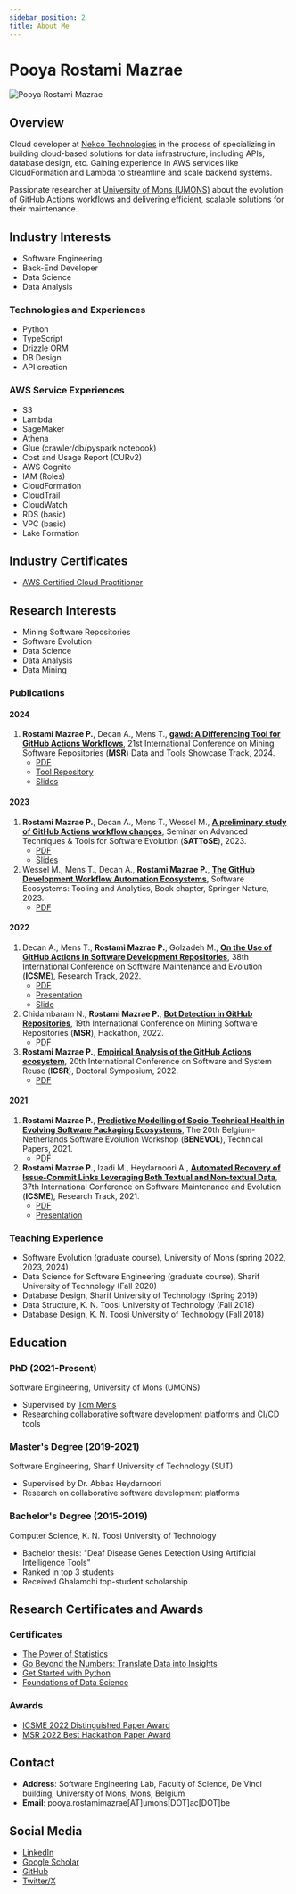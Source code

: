 ```yaml
---
sidebar_position: 2
title: About Me
---
```


# Pooya Rostami Mazrae

![Pooya Rostami Mazrae](./../static/img/profile.jpg)

## Overview

Cloud developer at [Nekco Technologies](https://www.necko.tech/homepage) in the process of specializing in building cloud-based solutions for data infrastructure, 
including APIs, database design, etc. 
Gaining experience in AWS services like CloudFormation and Lambda to streamline and scale backend systems.

Passionate researcher at [University of Mons (UMONS)](https://web.umons.ac.be/en/) about the evolution of GitHub Actions workflows and delivering efficient, 
scalable solutions for their maintenance.

## Industry Interests
- Software Engineering
- Back-End Developer
- Data Science
- Data Analysis

### Technologies and Experiences
- Python
- TypeScript
- Drizzle ORM
- DB Design
- API creation

### AWS Service Experiences
- S3
- Lambda
- SageMaker
- Athena
- Glue (crawler/db/pyspark notebook)
- Cost and Usage Report (CURv2)
- AWS Cognito
- IAM (Roles)
- CloudFormation
- CloudTrail
- CloudWatch
- RDS (basic)
- VPC (basic)
- Lake Formation


## Industry Certificates
- [AWS Certified Cloud Practitioner](https://www.credly.com/badges/42d89f68-b12b-4b50-b38c-3f5fb79423bf/linked_in_profile)

## Research Interests
- Mining Software Repositories
- Software Evolution
- Data Science
- Data Analysis
- Data Mining

### Publications

#### 2024
1. **Rostami Mazrae P.**, Decan A., Mens T., [**gawd: A Differencing Tool for GitHub Actions Workflows**](https://dl.acm.org/doi/10.1145/3643991.3644873), 21st International Conference on Mining Software Repositories (**MSR**) Data and Tools Showcase Track, 2024.
   - [PDF](../static/papers/MSR_2024_gawd%20A%20Differencing%20Tool%20for%20GitHub%20Actions%20Workflows.pdf)
   - [Tool Repository](https://github.com/pooya-rostami/gawd)
   - [Slides](https://www.slideshare.net/slideshow/gawd-a-differencing-tool-for-github-actions-workflows-pdf/267498306)

#### 2023
1. **Rostami Mazrae P.**, Decan A., Mens T., Wessel M., [**A preliminary study of GitHub Actions workflow changes**](https://ceur-ws.org/Vol-3483/paper8.pdf), Seminar on Advanced Techniques & Tools for Software Evolution (**SATToSE**), 2023.
   - [PDF](../static/papers/Sattose_2023_A%20Preliminary%20Study%20of%20GitHub%20Actions%20Workflow%20Changes.pdf)
   - [Slides](https://www.slideshare.net/pooyarostamimazrae/a-preliminary-study-of-github-actions-workflow-changes-pptx)
2. Wessel M., Mens T., Decan A., **Rostami Mazrae P.**, [**The GitHub Development Workflow Automation Ecosystems**](https://link.springer.com/chapter/10.1007/978-3-031-36060-2_8), Software Ecosystems: Tooling and Analytics, Book chapter, Springer Nature, 2023.
   - [PDF](../static/papers/Springer_2023_bookChapter.pdf)

#### 2022
1. Decan A., Mens T., **Rostami Mazrae P.**, Golzadeh M., [**On the Use of GitHub Actions in Software Development Repositories**](https://doi.org/10.1109/ICSME55016.2022.00029), 38th International Conference on Software Maintenance and Evolution (**ICSME**), Research Track, 2022.
   - [PDF](../static/papers/EMSE_2023_OnTheUsageCoUsageAndMigrationOfCICDTools.pdf)
   - [Presentation](https://youtu.be/SZewWstcSMk)
   - [Slide](https://www.slideshare.net/pooyarostamimazrae/icsme20222pdf)
2. Chidambaram N., **Rostami Mazrae P.**, [**Bot Detection in GitHub Repositories**](https://dl.acm.org/doi/10.1145/3524842.3528520), 19th International Conference on Mining Software Repositories (**MSR**), Hackathon, 2022.
   - [PDF](../static/papers/MSR_hackathon_2022_BotDetectionInGitHubRepository.pdf)
3. **Rostami Mazrae P.**, [**Empirical Analysis of the GitHub Actions ecosystem**](https://icsr2022v2.wp.imt.fr/files/2022/06/ICSR_DS_2022_RostamiMazraeEtAl.pdf), 20th International Conference on Software and System Reuse (**ICSR**), Doctoral Symposium, 2022.
   - [PDF](../static/papers/ICSR_DS_2022_EmpiricalAnalysisOfTheGitHubActionsEcosystem.pdf)

#### 2021
1. **Rostami Mazrae P.**, [**Predictive Modelling of Socio-Technical Health in Evolving Software Packaging Ecosystems**](http://ceur-ws.org/Vol-3071/paper11.pdf), The 20th Belgium-Netherlands Software Evolution Workshop (**BENEVOL**), Technical Papers, 2021.
   - [PDF](../static/papers/BENEVOL_2021_PredictiveModellingOfSocioTechnicalHealthInEvolvingSoftwarePackagingEcosystem.pdf)
2. **Rostami Mazrae P.**, Izadi M., Heydarnoori A., [**Automated Recovery of Issue-Commit Links Leveraging Both Textual and Non-textual Data**](https://doi.org/10.1109/ICSME52107.2021.00030), 37th International Conference on Software Maintenance and Evolution (**ICSME**), Research Track, 2021.  
   - [PDF](../static/papers/ICSME_2021_AutomatedRecoveryOfIssueCommitLinks.pdf)
   - [Presentation](https://youtu.be/WIIvoYicJ9k)
            

### Teaching Experience
- Software Evolution (graduate course), University of Mons (spring 2022, 2023, 2024)
- Data Science for Software Engineering (graduate course), Sharif University of Technology (Fall 2020)
- Database Design, Sharif University of Technology (Spring 2019)
- Data Structure, K. N. Toosi University of Technology (Fall 2018)
- Database Design, K. N. Toosi University of Technology (Fall 2018)


## Education

### PhD (2021-Present)
Software Engineering, University of Mons (UMONS)
- Supervised by [Tom Mens](https://scholar.google.com/citations?user=5RJe8dsAAAAJ&hl=en&oi=ao)
- Researching collaborative software development platforms and CI/CD tools

### Master's Degree (2019-2021)
Software Engineering, Sharif University of Technology (SUT)
- Supervised by Dr. Abbas Heydarnoori
- Research on collaborative software development platforms

### Bachelor's Degree (2015-2019)
Computer Science, K. N. Toosi University of Technology
- Bachelor thesis: "Deaf Disease Genes Detection Using Artificial Intelligence Tools"
- Ranked in top 3 students
- Received Ghalamchi top-student scholarship

## Research Certificates and Awards

### Certificates
- [The Power of Statistics](../static/awards_certificates/4_Coursera_The%20Power%20of%20Statistics.pdf)
- [Go Beyond the Numbers: Translate Data into Insights](../static/awards_certificates/3_Coursera_Go%20Beyond%20the%20Numbers%20Translate%20Data%20into%20Insights.pdf)
- [Get Started with Python](../static/awards_certificates/2_Coursera_Get%20Started%20with%20Python.pdf)
- [Foundations of Data Science](../static/awards_certificates/1_Coursera_Foundations%20of%20Data%20Science.pdf)

### Awards
- [ICSME 2022 Distinguished Paper Award](../static/awards_certificates/ICSME22-award-distinguished-paper.pdf)
- [MSR 2022 Best Hackathon Paper Award](../static/awards_certificates/msr22-awards-hackathon-signed.pdf)

## Contact

- **Address**: Software Engineering Lab, Faculty of Science, De Vinci building, University of Mons, Mons, Belgium
- **Email**: pooya.rostamimazrae[AT]umons[DOT]ac[DOT]be

## Social Media

- [LinkedIn](https://linkedin.com/in/pooya-rostami)
- [Google Scholar](https://scholar.google.com/citations?user=FRhphAoAAAAJ&hl=en)
- [GitHub](https://github.com/pooya-rostami)
- [Twitter/X](https://twitter.com/Pooya_r_m)
